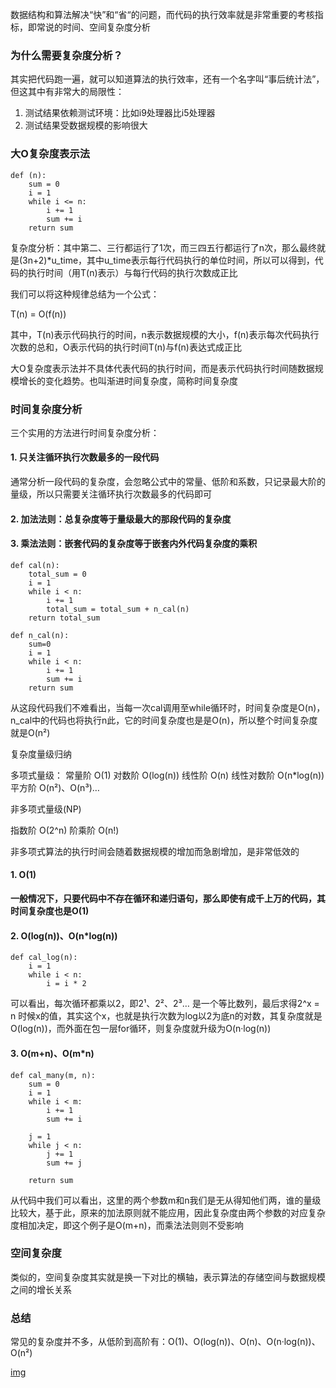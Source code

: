 
数据结构和算法解决“快”和“省“的问题，而代码的执行效率就是非常重要的考核指标，即常说的时间、空间复杂度分析

### 为什么需要复杂度分析？

其实把代码跑一遍，就可以知道算法的执行效率，还有一个名字叫“事后统计法”，但这其中有非常大的局限性：
1. 测试结果依赖测试环境：比如i9处理器比i5处理器
2. 测试结果受数据规模的影响很大

### 大O复杂度表示法

```
def (n):
    sum = 0
    i = 1
    while i <= n:
        i += 1
        sum += i
    return sum
```

复杂度分析：其中第二、三行都运行了1次，而三四五行都运行了n次，那么最终就是(3n+2)\*u\_time，其中u\_time表示每行代码执行的单位时间，所以可以得到，代码的执行时间（用T(n)表示）与每行代码的执行次数成正比 

我们可以将这种规律总结为一个公式：

T(n) = O(f(n))

其中，T(n)表示代码执行的时间，n表示数据规模的大小，f(n)表示每次代码执行次数的总和，O表示代码的执行时间T(n)与f(n)表达式成正比

大O复杂度表示法并不具体代表代码的执行时间，而是表示代码执行时间随数据规模增长的变化趋势。也叫渐进时间复杂度，简称时间复杂度

### 时间复杂度分析

三个实用的方法进行时间复杂度分析：

#### 1. 只关注循环执行次数最多的一段代码
通常分析一段代码的复杂度，会忽略公式中的常量、低阶和系数，只记录最大阶的量级，所以只需要关注循环执行次数最多的代码即可

#### 2. 加法法则：总复杂度等于量级最大的那段代码的复杂度

#### 3. 乘法法则：嵌套代码的复杂度等于嵌套内外代码复杂度的乘积
```
def cal(n):
    total_sum = 0
    i = 1
    while i < n:
        i += 1
        total_sum = total_sum + n_cal(n)
    return total_sum

def n_cal(n):
    sum=0
    i = 1
    while i < n:
        i += 1
        sum += i
    return sum
```

从这段代码我们不难看出，当每一次cal调用至while循环时，时间复杂度是O(n)，n\_cal中的代码也将执行n此，它的时间复杂度也是是O(n)，所以整个时间复杂度就是O(n²)

复杂度量级归纳

多项式量级：
常量阶            O(1)
对数阶            O(log(n))
线性阶	       O(n)
线性对数阶     O(n\*log(n))
平方阶             O(n²)、O(n³)…

非多项式量级(NP)

指数阶            O(2^n)
阶乘阶            O(n!)

非多项式算法的执行时间会随着数据规模的增加而急剧增加，是非常低效的

#### 1. O(1)

__一般情况下，只要代码中不存在循环和递归语句，那么即使有成千上万的代码，其时间复杂度也是O(1)__

#### 2. O(log(n))、O(n\*log(n))

```
def cal_log(n):
    i = 1
    while i < n:
        i = i * 2
```

可以看出，每次循环都乘以2，即2¹、2²、2³… 是一个等比数列，最后求得2^x = n 时候x的值，其实这个x，也就是执行次数为log以2为底n的对数，其复杂度就是O(log(n))，而外面在包一层for循环，则复杂度就升级为O(n·log(n))

#### 3. O(m+n)、O(m\*n)
```
def cal_many(m, n):
    sum = 0
    i = 1
    while i < m:
        i += 1
        sum += i

    j = 1
    while j < n:
        j += 1
        sum += j

    return sum
```

从代码中我们可以看出，这里的两个参数m和n我们是无从得知他们两，谁的量级比较大，基于此，原来的加法原则就不能应用，因此复杂度由两个参数的对应复杂度相加决定，即这个例子是O(m+n)，而乘法法则则不受影响


### 空间复杂度

类似的，空间复杂度其实就是换一下对比的横轴，表示算法的存储空间与数据规模之间的增长关系

### 总结

常见的复杂度并不多，从低阶到高阶有：O(1)、O(log(n))、O(n)、O(n·log(n))、O(n²)

[img][1]

[1]:	https://github.com/hacksman/learning/blob/master/picture/cal_log.jpeg
